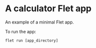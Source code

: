 # A calculator Flet app

An example of a minimal Flet app.

To run the app:

```
flet run [app_directory]
```